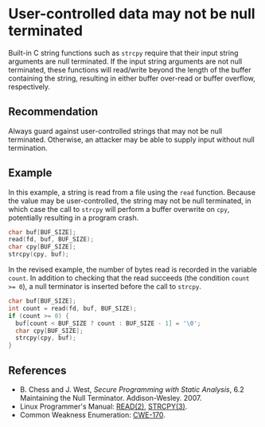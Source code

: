 # User-controlled data may not be null terminated
Built-in C string functions such as `strcpy` require that their input string arguments are null terminated. If the input string arguments are not null terminated, these functions will read/write beyond the length of the buffer containing the string, resulting in either buffer over-read or buffer overflow, respectively.


## Recommendation
Always guard against user-controlled strings that may not be null terminated. Otherwise, an attacker may be able to supply input without null termination.


## Example
In this example, a string is read from a file using the `read` function. Because the value may be user-controlled, the string may not be null terminated, in which case the call to `strcpy` will perform a buffer overwrite on `cpy`, potentially resulting in a program crash.


```cpp
char buf[BUF_SIZE];
read(fd, buf, BUF_SIZE);
char cpy[BUF_SIZE];
strcpy(cpy, buf);
```
In the revised example, the number of bytes read is recorded in the variable `count`. In addition to checking that the read succeeds (the condition `count >= 0`), a null terminator is inserted before the call to `strcpy`.


```cpp
char buf[BUF_SIZE];
int count = read(fd, buf, BUF_SIZE);
if (count >= 0) {
  buf[count < BUF_SIZE ? count : BUF_SIZE - 1] = '\0';
  char cpy[BUF_SIZE];
  strcpy(cpy, buf);
}
```

## References
* B. Chess and J. West, *Secure Programming with Static Analysis*, 6.2 Maintaining the Null Terminator. Addison-Wesley. 2007.
* Linux Programmer's Manual: [READ(2)](http://man7.org/linux/man-pages/man2/read.2.html), [STRCPY(3)](http://man7.org/linux/man-pages/man3/strncpy.3.html).
* Common Weakness Enumeration: [CWE-170](https://cwe.mitre.org/data/definitions/170.html).
